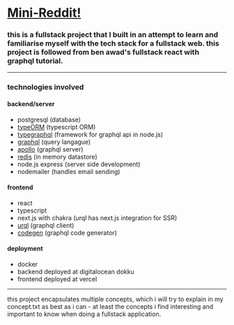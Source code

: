 # [Mini-Reddit!](https://www.codedevr.com)

### this is a fullstack project that I built in an attempt to learn and familiarise myself with the tech stack for a fullstack web. this project is followed from ben awad's fullstack react with graphql tutorial.

---

### technologies involved

#### backend/server

- postgresql (database)
- [typeORM](https://typeorm.io/) (typescript ORM)
- [typegraphql](https://typegraphql.com/) (framework for graphql api in node.js)
- [graphql](https://graphql.org/) (query langague)
- [apollo](https://www.apollographql.com/docs/apollo-server/) (graphql server)
- [redis](https://redis.io/) (in memory datastore)
- node.js express (server side development)
- nodemailer (handles email sending)

#### frontend

- react
- typescript
- next.js with chakra (urql has next.js integration for SSR)
- [urql](https://formidable.com/open-source/urql/) (graphql client)
- [codegen](https://www.graphql-code-generator.com/) (graphql code generator)

#### deployment

- docker
- backend deployed at digitalocean dokku
- frontend deployed at vercel

---

this project encapsulates multiple concepts, which i will try to explain in my concept.txt as best as i can - at least the concepts i find interesting and important to know when doing a fullstack application.
